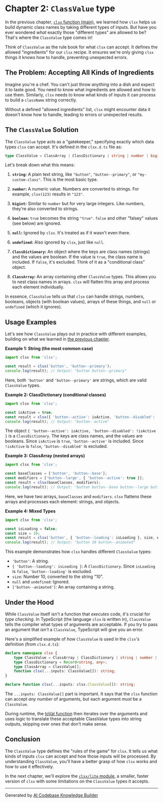 # Chapter 2: `ClassValue` type

In the previous chapter, [`clsx` function (main)](01__clsx__function__main__.md), we learned how `clsx` helps us build dynamic class names by taking different types of inputs. But have you ever wondered *what* exactly those "different types" are allowed to be? That's where the `ClassValue` type comes in!

Think of `ClassValue` as the rule book for what `clsx` can accept. It defines the allowed "ingredients" for our `clsx` recipe. It ensures we're only giving `clsx` things it knows how to handle, preventing unexpected errors.

## The Problem: Accepting All Kinds of Ingredients

Imagine you're a chef. You can't just throw *anything* into a dish and expect it to taste good. You need to know what ingredients are allowed and how to use them. Similarly, `clsx` needs to know what kinds of inputs it can process to build a `className` string correctly.

Without a defined "allowed ingredients" list, `clsx` might encounter data it doesn't know how to handle, leading to errors or unexpected results.

## The `ClassValue` Solution

The `ClassValue` type acts as a "gatekeeper," specifying exactly which data types `clsx` can accept. It's defined in the `clsx.d.ts` file as:

```typescript
type ClassValue = ClassArray | ClassDictionary | string | number | bigint | null | boolean | undefined;
```

Let's break down what this means:

1.  **`string`:** A plain text string, like `"button"`, `"button--primary"`, or `"my-custom-class"`. This is the most basic type.

2.  **`number`:** A numeric value. Numbers are converted to strings. For example, `clsx(123)` results in `"123"`.

3.  **`bigint`:** Similar to `number` but for very large integers. Like numbers, they're also converted to strings.

4.  **`boolean`:**  `true` becomes the string `"true"`. `false` and other "falsey" values (see below) are ignored.

5.  **`null`:** Ignored by `clsx`. It's treated as if it wasn't even there.

6.  **`undefined`:** Also ignored by `clsx`, just like `null`.

7.  **`ClassDictionary`:**  An object where the keys are class names (strings) and the values are boolean. If the value is `true`, the class name is included. If `false`, it's excluded. Think of it as a "conditional class" object.

8.  **`ClassArray`:** An array containing other `ClassValue` types. This allows you to nest class names in arrays. `clsx` will flatten this array and process each element individually.

In essence, `ClassValue` tells us that `clsx` can handle strings, numbers, booleans, objects (with boolean values), arrays of these things, and `null` or `undefined` (which it ignores).

## Usage Examples

Let's see how `ClassValue` plays out in practice with different examples, building on what we learned in [the previous chapter](01__clsx__function__main__.md).

**Example 1: String (the most common case)**

```javascript
import clsx from 'clsx';

const result = clsx('button', 'button--primary');
console.log(result); // Output: "button button--primary"
```

Here, both `'button'` and `'button--primary'` are strings, which are valid `ClassValue` types.

**Example 2: ClassDictionary (conditional classes)**

```javascript
import clsx from 'clsx';

const isActive = true;
const result = clsx({ 'button--active': isActive, 'button--disabled': !isActive });
console.log(result); // Output: "button--active"
```

The object `{ 'button--active': isActive, 'button--disabled': !isActive }` is a `ClassDictionary`. The keys are class names, and the values are booleans. Since `isActive` is `true`, `'button--active'` is included. Since `!isActive` is `false`, `'button--disabled'` is excluded.

**Example 3: ClassArray (nested arrays)**

```javascript
import clsx from 'clsx';

const baseClasses = ['button', 'button--base'];
const modifiers = ['button--large', { 'button--active': true }];
const result = clsx(baseClasses, modifiers);
console.log(result); // Output: "button button--base button--large button--active"
```

Here, we have two arrays, `baseClasses` and `modifiers`. `clsx` flattens these arrays and processes each element: strings, and objects.

**Example 4: Mixed Types**

```javascript
import clsx from 'clsx';

const isLoading = false;
const size = 10;
const result = clsx('button', { 'button--loading': isLoading }, size, null, undefined, ['button--animated']);
console.log(result); // Output: "button 10 button--animated"
```

This example demonstrates how `clsx` handles different `ClassValue` types:

-   `'button'`: A string.
-   `{ 'button--loading': isLoading }`: A `ClassDictionary`.  Since `isLoading` is `false`, `'button--loading'` is excluded.
-   `size`: Number 10, converted to the string "10".
-   `null` and `undefined`: Ignored.
-   `['button--animated']`: An array containing a string.

## Under the Hood

While `ClassValue` itself isn't a function that *executes* code, it's crucial for *type checking*. In TypeScript (the language `clsx` is written in), `ClassValue` tells the compiler what types of arguments are acceptable. If you try to pass an argument that *isn't* a `ClassValue`, TypeScript will give you an error.

Here's a simplified example of how `ClassValue` is used in the `clsx`'s definition (from `clsx.d.ts`):

```typescript
declare namespace clsx {
	type ClassValue = ClassArray | ClassDictionary | string | number | bigint | null | boolean | undefined;
	type ClassDictionary = Record<string, any>;
	type ClassArray = ClassValue[];
	function clsx(...inputs: ClassValue[]): string;
}

declare function clsx(...inputs: clsx.ClassValue[]): string;
```

The `...inputs: ClassValue[]` part is important. It says that the `clsx` function can accept *any number* of arguments, but each argument *must* be a `ClassValue`.

During runtime, the [toVal function](04__toval__function__internal__.md) then iterates over the arguments and uses logic to translate these acceptable ClassValue types into string outputs, skipping over ones that don't make sense.

## Conclusion

The `ClassValue` type defines the "rules of the game" for `clsx`. It tells us what kinds of inputs `clsx` can accept and how those inputs will be processed. By understanding `ClassValue`, you'll have a better grasp of how `clsx` works and how to use it effectively.

In the next chapter, we'll explore the [`clsx/lite` module](03__clsx_lite__module_.md), a smaller, faster version of `clsx` with some limitations on the `ClassValue` types it accepts.


---

Generated by [AI Codebase Knowledge Builder](https://github.com/The-Pocket/Tutorial-Codebase-Knowledge)
